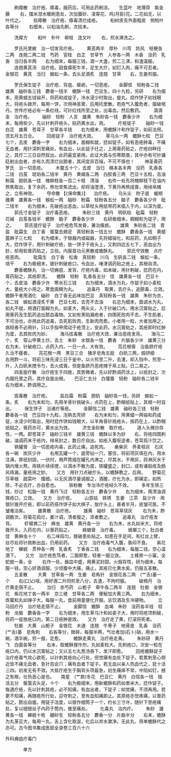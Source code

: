 <!-- { "loadSidebar": true } -->
　　刷瘴散　治疔疮、瘴毒，服药后，可用此药刷涂。　　生蓝叶　地薄荷　紫金藤
　　右，擂米泔水暖刷患处，次加蚕砂、凌霄花、鸡(月臣)花。二花如无，以叶代之。
　　掞瘴散　治疔疮、瘴毒溃烂成疮。
　　桕树皮去外面粗皮　侧柏叶各等分
　　右细末，以桕油先刷，次掞末。

　　洗瘴方
　　桕叶　朴叶　柳枝　连叉叶
　　右，煎水淋洗之。

　　罗氏托里敝　治一切发背疔疮。
　　黄芪两半　厚朴　川芎　防风　桔梗各二两　连翘二两二钱　芍药　官桂　白芷　甘草节　人参各一两　木香　没药　乳香　当归各半两　　右为细末，每服三钱，酒一大盏，煎二三沸，和渣温服。
　　连翘黄芪汤　治疔疮。因食瘴死牛羊，足生大疔，如钉入肉，痛不可忍者。　　金银花　黄芪　当归　蜈蚣一条，去头足酒炙　连翘　甘草　　右，生姜煎服。

　　罗氏保生锭子　治疔疮、背疽、瘰疬，一切恶疮。　　金脚信　轻粉各二钱　雄黄　硇砂各三钱　麝香一钱半　蟾酥一钱　巴豆生，四十九粒，另研　　右为细末，用黄蜡五钱镕开，将药和成锭子，冷水浸少时取出，旋丸，捏作饼子如钱眼大，将疮头拨开，每用一饼，次用神圣膏，后用托里散。若疮气入腹危者，服破棺丹。世传疔疮必有一条红线，可针红线所至之处，出毒血，然后敷药。
　　滴滴金　治疔疮。
　　硇砂　轻粉　人言　雄黄　朱砂各一钱　麝香少许　　右为细末，每用些少，先以针刺开疮头，贴药黄水出，效。
　　疔疮锭子
　　硇砂一钱　白芷　雄黄　苍耳子　甘草各半钱　　右为细末，用蟾酥汁和作锭子，如前法用。须五月五日合。
　　回疮锭子　治疔疮大效。
　　草乌头一两　蟾酥七粒　巴豆七个，去皮　麝香一字　　右为细末，面糊和就，捻如锭子。如有恶疮肿毒，不痛无血者，用针深刺至痛处，有血出，以此锭子纴之，上用膏药贴之，疔疮四畔纴之，其疗二三日自然拔出。此药最宜紧用。此证大抵与伤寒颇类，其中亦有可针镰砭射出血者，亦有久而溃烂出脓者，其间变异百端，不可不慎也！
　　神圣膏药罗氏　治一切恶疮。
　　木鳖五十个，去皮　当归　槁本各半两　没药　乳香各二钱　白芨　琥珀各二钱半　黄丹　黄蜡各二两　白胶香三两　巴豆十五粒，去油　粉霜　胆矾各一钱　槐柳枝各一百二十枝　清油　　右件一处先将槐柳枝下在油内熬焦取出，复下余药，熬勿至焦滤出，却将油澄清，下黄丹再熬成膏，用绯帛摊之，立有神效。
　　夺命散 【《保命集》】 　治疔疮。　　乌头尖　附子底　蝎梢　雌黄　雄黄各一钱　蜈蚣一两　硇砂　粉霜　轻粉各五分　脑子　麝香各少许　砒二钱半　　右为细末，先破疮出恶血，以草杖头用纸带药末插入于内，以深为度。
　　郭氏寸金锭子　治疔毒恶疮。
　　朱砂三钱　黄丹　明矾枯　砒霜　轻粉　花碱　白芨各钱半　蟾酥　脑子　麝香各少许　　右研极细末，稠糊和为锭子，用之。
　　郭氏提疔锭子　治疔疮危笃发昏，兼治瘰疬。　　雄黄　朱砂各二钱　青盐　砒霜生　白丁香　螌蝥去翅足　真轻粉各一钱五分　蟾酥　麝香各一钱　黄蜡　蓖麻子三七粒　　右为细末，于银器内或磁器，先将蜡镕化，和前药，丸如桐子大，捻作饼子，用针刺破疔疮，放一饼子于疮头上，又刺四边五七下，恶血出为妙，却用软膏药贴之，立验。内服首功元黑散或蟾酥丸。
　　郭氏守效散　点疔疮恶肉。
　　砒霜生　白丁香　松香　真轻粉　川乌　生矾各二钱　蜈蚣一条，焙干　　右为极细末，铍针刺破疮口，令血出，唾津调药贴之疮上，其根自溃。
　　麝香蟾酥丸　治一切痈疽、发背、疔疮内毒，如未破，用针刺破，捻药在内，膏药贴之，其疮即溃。　　蟾酥　轻粉　乳香各五分　信　雄黄各一钱　巴豆十个，去皮油　麝香少许　寒水石三钱　　右为细末，滴水为丸，作锭子如小麦粒大，量疮大小用之。寒食面糊为丸。
　　追毒丹　取黄，去疔头，追脓毒，立效。　　蟾酥干者用酒化　硇砂　白丁香无此味加巴豆　真轻粉各一钱　雄黄　朱砂为衣，各二钱　蜈蚣酒浸炙干黄　巴豆七粒，去壳不去油　　右总为细末，面调水为丸，如丸不就，用酒打面糊为丸，如麦大，两头尖，入于针破口内，用水沉膏贴之，后用膏药及生肌药追出脓血毒物。又如有黑陷漏疮者，四围死败肉不去，不生肌者，不可治也，亦用此药追毒，去死肌败肉，生新肉而愈。小者用一粒，大者加用之，病轻者不必用针，只以手指甲爬动于疮顶上，安此药，水沉膏贴之，其疮即时红肿为度，去其败肉为妙。
　　海马拔毒散　治疔疮大效，兼治恶疮发背。　　海马二个，炙　穿山甲黄土炒，去土　朱砂　水银各一钱　麝香　片脑各少许　雄黄三分　　右为末，针破疮口，点药入内，一日一点，大有效。
　　芫花根膏　治鱼脐疔疮久治不瘥者。　　芫花根一两　黑豆三合　猪牙皂角五挺　白矾三两，煅研细　　右用酢一斗，将前三味先浸三日于釜中，以火煎至二升，去渣，却入铛中，煎至一升，入白矾末搅令匀，去火成膏。但是鱼脐丹恶疮摊于帛上贴，日二易之。
　　四圣旋疔散　治疔疮生于四肢，其势微者，先以好酢调药涂上，以纸封之，次内服托里之药，其疔自旋出根。　　巴豆仁五分　白僵蚕　轻粉　硇砂各二钱半　　右为细末，酢调用之。

　　拔毒散　治疔疮。
　　盐白霜　粉霜　胆矾　硇砂各一钱，另研　蜈蚣一条，炙　　右为末和匀，先用羊骨针挑破头，点药在上，酢糊纸贴上，其根一时自出。
　　保生饼子　治诸疔等疮。
　　金脚信二钱　雄黄　硇砂各三钱　轻粉　麝香各一钱　巴豆四十九粒，泡熟去壳研　　右为末和匀，用黄蜡一两镕和药成锭，水浸少时取出，用时捻作饼如钱眼大，以羊角骨针挑疮头，按药在上，以酢糊纸贴之，膏药亦可，黄水出为效。
　　济生金砂散　取疔疮。
　　道人头微炒存性，一两。即苍耳子　硇砂三钱半　雄黄三钱　蟾酥以多为妙　　右，将疮四围刺破，油调药末于疮内，绯帛封之，数日疔自出。如疮入腹呕逆者，苍耳捣汁饮之。
　　铁罐膏　治一切恶疮内毒，此药止痛，追死肉。　　桑柴灰　荞麦秸灰　石灰各一碗　炭灰少许　　右用瓦罐一个，底旁钻一穴，塞住，将前项灰填在内，用水注满，厚纸封固，一伏时，用芦筒插在罐孔内淋之，尽其水，不用灰，将淋灰水于锅内慢火熬，用铁片续续搅，以滴水不散为度，铁罐盛之，封口，或有诸般疮及肠风痔漏，量疮用之妙。　　又方　用针刀点破疔头，以蟾酥敷之，后用。　　野菊花　莎草根　甜菜叶　擂细，以无灰酒尽量调服之，酒醒，疔化为水，即痛定。如热除，不必去疔，亦自愈也。
　　铁粉散　专治冷疔疮经久不效。
　　多年生铁三钱，炒过　松脂一钱　黄丹飞过　轻粉各五分　麝香少许　　右为细末，用清油调搽疮口，立效。　　又方　治疔疮。
　　山慈姑　铁锈　生姜　江茶　盐少许　用银针拨开疔疮，即以前药搭作饼子如大棋子，放疔头上，甚者半月，皮皱可医，不皱难治矣。
　　雄黄散　治疔疮。
　　雄黄　硇砂　苍耳草烧灰
　　右为末，酢调数次，将菊花捣烂，姜汁调，清者服之，浓者敷之。
　　追毒丸　治疔疮发背。
　　虾蟆粪二分　麻虫　雄黄　黄丹各一分　　右为末，水丸如米大，将疮拨开头，入药在内，以膏药贴之。
　　蜣蜋膏　治疔毒。
　　蜣螂三个，肚白者佳　黄麻虫十个
　　右二味捣匀，拨破患处贴之。如患在手足间，有红丝上臂，丝尽处将针挑断出血，仍用前药。　　又方　治疔疮毒气入腹，昏闷不食。　　紫花地丁　蝉蜕　贯仲各一两　乳香炙　丁香各二钱　　右为细末，每服二钱，空心温酒下。　　又方　治疔疮危笃者，二服即愈，轻者一服立效。　　土蜂房一小窠，全　蛇蜕一条，全
　　右作一处，器皿中盛，用黄泥封固，火煅存性，研为细末，每服一钱，空心好酒调服，少顷腹中大痛，痛止，其疮已化黄水矣。仍服五圣散。
　　五圣散
　　大黄　甘草各一两　生姜　皂角针　金银花各二两　(艹舌)蒌一个　　右(口父)咀，用好酒二升同煎至八分，去渣，不拘时服。
　　破棺丹　治疔黄走荫不止。
　　当归　赤芍药　山栀子　牵牛各二两半　连翘　牡蛎　金银花　紫花地丁各一两半　京三棱　甘草各二两　便秘加大黄三两。　　右为细末，炼蜜和丸如弹子大，每服一丸，食前用童便化开服。忌饮酒及生冷硬物。
　　立马回疔丹　治疔疮走荫不止。
　　金脚信　蟾酥　血竭　朱砂　没药各半钱　轻粉　龙脑　麝香各一字　　右为细末，用生草乌汁和如麦子大，用时将疮顶刺破，将药一锭放疮口内，第二日疮肿是效。　　又方　治疔走了黄，打滚将死者。
　　牡蛎　大黄　山栀子　金银花　木通　连翘　牛蒡子　地骨皮　乳香　没药　(艹舌)蒌　皂角刺　　右各等分，銼碎，每服半两，气壮者加(石卜)硝，用水一碗，酒半碗，煎一服，定愈。
　　蟾酥走黄丸　治疔疮走黄。
　　朱砂研　黄丹飞　白面各等分
　　右末，取蟾酥搜作剂，丸如麦粒大。先刺疮口，次安一粒在疮口内，仍以水沉膏贴之；又以五七丸葱汤吞下，发汗即愈。
　　回疮蟾酥锭子　治疔疮毒气攻心欲死，以针刺其疮向心行处，但觉痛有血处下锭子。若累刺至心侧近皆不痛无血者，急针百会穴；痛有血者下锭子。若无血以亲人热血代之，犹十活三四。初发无有不效。大抵疔疮生于胸背头项最急，初生痛痒不常，中陷如钉，撼之有根，壮热恶心是也。　　南星　(艹款)冬花　巴豆仁　黄丹　白信各一钱　独活五分　螌蝥去头足，十个　　右为极细末，用新蟾酥和药如黍米大，捻作锭子。每遇疔疮，先以针刺其疮，必不知痛，有血出者，下锭子；如觉痛，不须再用。若更不知痛，再随疮所行处，迎夺刺之，至有血知痛即止。其原疮亦觉疼痛，以膏药贴之，脓出自瘥。用锭子法度，以银作细筒子一个，约长三寸许，随针下至疮痛处，复以细银丝子内药于筒内，推至痛处。
　　化毒丸　治内疔。
　　朱砂　雄黄各一钱　蝉蜕十枚　硼砂生　轻粉各五分　麝香一分　片脑半分　　右末，蟾酥为丸菉豆大，每用一丸，舌上含化取涎，化后以井水漱净。无此丸，用单蟾酥代之亦可。古今图书集成医部全录卷三百六十六

外科痈疽疔毒门

　　　　单方

